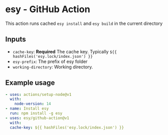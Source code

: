 # esy - GitHub Action

This action runs cached `esy install` and `esy build` in the current directory

## Inputs

- `cache-key`: **Required** The cache key. Typically `${{ hashFiles('esy.lock/index.json') }}`
- `esy-prefix`: The prefix of esy folder
- `working-directory`: Working directory.

## Example usage

```yml
- uses: actions/setup-node@v1
  with:
    node-version: 14
- name: Install esy
  run: npm install -g esy
- uses: esy/github-action@v1
  with:
  cache-key: ${{ hashFiles('esy.lock/index.json') }}
```
